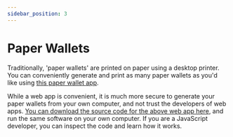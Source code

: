 ```yaml
---
sidebar_position: 3
---
```


# Paper Wallets

Traditionally, 'paper wallets' are printed on paper using a desktop printer. You can conveniently generate and print as many paper wallets as you'd like using [this paper wallet app](https://paperwallet.fullstack.cash/).

While a web app is convenient, it is much more secure to generate your paper wallets from your own computer, and not trust the developers of web apps. [You can download the source code for the above web app here](https://github.com/Permissionless-Software-Foundation/paper-wallet), and run the same software on your own computer. If you are a JavaScript developer, you can inspect the code and learn how it works.
